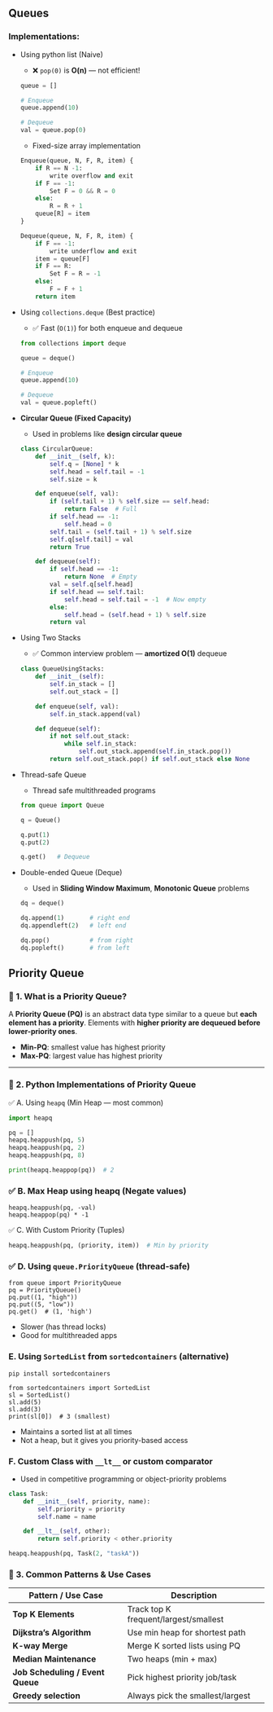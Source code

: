 ## Queues

### Implementations:

- Using python list (Naive)
    - ❌ `pop(0)` is **O(n)** — not efficient!
    
    ```python
    queue = []
    
    # Enqueue
    queue.append(10)
    
    # Dequeue
    val = queue.pop(0)
    ```
    
    - Fixed-size array implementation
    
    ```python
    Enqueue(queue, N, F, R, item) {
    	if R == N -1:
    		write overflow and exit
    	if F == -1:
    		Set F = 0 && R = 0
    	else:
    		R = R + 1
    	queue[R] = item
    }
    
    Dequeue(queue, N, F, R, item) {
    	if F == -1:
    		write underflow and exit
    	item = queue[F]
    	if F == R:
    		Set F = R = -1
    	else:
    		F = F + 1
    	return item
    ```
    
- Using `collections.deque` (Best practice)
    - ✅ Fast (`O(1)`) for both enqueue and dequeue
    
    ```python
    from collections import deque
    
    queue = deque()
    
    # Enqueue
    queue.append(10)
    
    # Dequeue
    val = queue.popleft()
    ```
    
- **Circular Queue (Fixed Capacity)**
    - Used in problems like **design circular queue**
    
    ```python
    class CircularQueue:
        def __init__(self, k):
            self.q = [None] * k
            self.head = self.tail = -1
            self.size = k
    
        def enqueue(self, val):
            if (self.tail + 1) % self.size == self.head:
                return False  # Full
            if self.head == -1:
                self.head = 0
            self.tail = (self.tail + 1) % self.size
            self.q[self.tail] = val
            return True
    
        def dequeue(self):
            if self.head == -1:
                return None  # Empty
            val = self.q[self.head]
            if self.head == self.tail:
                self.head = self.tail = -1  # Now empty
            else:
                self.head = (self.head + 1) % self.size
            return val
    ```
    
- Using Two Stacks
    - ✅ Common interview problem — **amortized O(1)** dequeue
    
    ```python
    class QueueUsingStacks:
        def __init__(self):
            self.in_stack = []
            self.out_stack = []
    
        def enqueue(self, val):
            self.in_stack.append(val)
    
        def dequeue(self):
            if not self.out_stack:
                while self.in_stack:
                    self.out_stack.append(self.in_stack.pop())
            return self.out_stack.pop() if self.out_stack else None
    ```
    
- Thread-safe Queue
    - Thread safe multithreaded programs
    
    ```python
    from queue import Queue
    
    q = Queue()
    
    q.put(1)
    q.put(2)
    
    q.get()   # Dequeue
    ```
    
- Double-ended Queue (Deque)
    - Used in **Sliding Window Maximum**, **Monotonic Queue** problems
    
    ```python
    dq = deque()
    
    dq.append(1)       # right end
    dq.appendleft(2)   # left end
    
    dq.pop()           # from right
    dq.popleft()       # from left
    ```
    

## Priority Queue

### 🔹 1. What is a Priority Queue?

A **Priority Queue (PQ)** is an abstract data type similar to a queue but **each element has a priority**. Elements with **higher priority are dequeued before lower-priority ones**.

- **Min-PQ**: smallest value has highest priority
- **Max-PQ**: largest value has highest priority

---

### 🔹 2. Python Implementations of Priority Queue

✅ A. Using `heapq` (Min Heap — most common)

```python
import heapq

pq = []
heapq.heappush(pq, 5)
heapq.heappush(pq, 2)
heapq.heappush(pq, 8)

print(heapq.heappop(pq))  # 2
```

### ✅ B. Max Heap using heapq (Negate values)

```
heapq.heappush(pq, -val)
heapq.heappop(pq) * -1
```

✅ C. With Custom Priority (Tuples)

```python
heapq.heappush(pq, (priority, item))  # Min by priority
```

### ✅ D. Using `queue.PriorityQueue` (thread-safe)

```
from queue import PriorityQueue
pq = PriorityQueue()
pq.put((1, "high"))
pq.put((5, "low"))
pq.get()  # (1, 'high')
```

- Slower (has thread locks)
- Good for multithreaded apps

### E. Using `SortedList` from `sortedcontainers` (alternative)

```
pip install sortedcontainers

from sortedcontainers import SortedList
sl = SortedList()
sl.add(5)
sl.add(3)
print(sl[0])  # 3 (smallest)
```

- Maintains a sorted list at all times
- Not a heap, but it gives you priority-based access

### **F. Custom Class with `__lt__` or custom comparator**

- Used in competitive programming or object-priority problems

```python
class Task:
    def __init__(self, priority, name):
        self.priority = priority
        self.name = name

    def __lt__(self, other):
        return self.priority < other.priority

heapq.heappush(pq, Task(2, "taskA"))
```

### 🔹 3. Common Patterns & Use Cases

| Pattern / Use Case | Description |
| --- | --- |
| **Top K Elements** | Track top K frequent/largest/smallest |
| **Dijkstra’s Algorithm** | Use min heap for shortest path |
| **K-way Merge** | Merge K sorted lists using PQ |
| **Median Maintenance** | Two heaps (min + max) |
| **Job Scheduling / Event Queue** | Pick highest priority job/task |
| **Greedy selection** | Always pick the smallest/largest |
